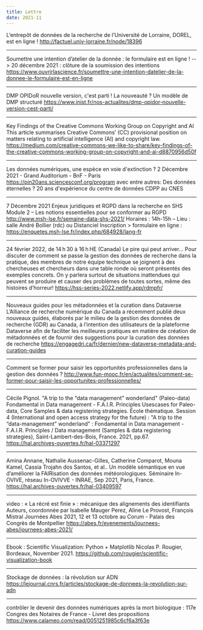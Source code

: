 ```yaml
---
title: Lettre
date: 2021-11
---
```


L’entrepôt de données de la recherche de l’Université de Lorraine, DOREL, est en ligne !
<http://factuel.univ-lorraine.fr/node/18396>

--------------------

Soumettre une intention d’atelier de la donnée : le formulaire est en ligne !
--> 20 décembre 2021 : clôture de la soumission des intentions
<https://www.ouvrirlascience.fr/soumettre-une-intention-datelier-de-la-donnee-le-formulaire-est-en-ligne>

--------------------

DMP OPIDoR nouvelle version, c'est parti !
La nouveauté ? Un modèle de DMP structuré
<https://www.inist.fr/nos-actualites/dmp-opidor-nouvelle-version-cest-parti/>

--------------------

Key Findings of the Creative Commons Working Group on Copyright and AI
This article summarises Creative Commons’ (CC) provisional position on matters relating to artificial intelligence (AI) and copyright law.
<https://medium.com/creative-commons-we-like-to-share/key-findings-of-the-creative-commons-working-group-on-copyright-and-ai-d8870956d50f>

--------------------

Les données numériques, une espèce en voie d'extinction ?
2 Décembre 2021 - Grand Auditorium - BnF - Paris
<https://pin20ans.sciencesconf.org/program>
avec entre autres:
    Des données éternelles ? 20 ans d'expérience du centre de données CDPP au CNES

--------------------

7 Décembre 2021
Enjeux juridiques et RGPD dans la recherche en SHS
Module 2 – Les notions essentielles pour se conformer au RGPD
<http://www.msh-lse.fr/semaine-data-shs-2021/>
Horaires : 14h-15h – Lieu : salle André Bollier (rdc) ou Distanciel
Inscription > formulaire en ligne : <https://enquetes.msh-lse.fr/index.php/684928/lang-fr>

--------------------

24 février 2022, de 14 h 30 à 16 h HE (Canada)
Le pire qui peut arriver...
Pour discuter de comment se passe la gestion des données de recherche dans la pratique, des membres de notre équipe technique se joignent à des chercheuses et chercheurs dans une table ronde où seront présentés des exemples concrets. On y parlera surtout de situations inattendues qui peuvent se produire et causer des problèmes de toutes sortes, même des histoires d’horreur!
<https://hss-series-2022.netlify.app/rdmpfr/>

--------------------

Nouveaux guides pour les métadonnées et la curation dans Dataverse
L’Alliance de recherche numérique du Canada a récemment publié deux nouveaux guides, élaborés par le milieu de la gestion des données de recherche (GDR) au Canada, à l’intention des utilisateurs de la plateforme Dataverse afin de faciliter les meilleures pratiques en matière de création de métadonnées et de fournir des suggestions pour la curation des données de recherche
<https://engagedri.ca/fr/dernier/new-dataverse-metadata-and-curation-guides>

--------------------

Comment se former pour saisir les opportunités professionnelles dans la gestion des données ?
<http://www.fun-mooc.fr/en/actualites/comment-se-former-pour-saisir-les-opportunites-professionnelles/>

--------------------

Cécile Pignol. "A trip to the “data management” wonderland" (Paleo-data) Fondamental in Data management - F.A.I.R. Principles Usescases for Paleo-data, Core Samples & data registering strategies. École thématique. Session 4 (International and open access strategy for the future) : "A trip to the “data-management” wonderland" : Fondamental in Data management - F.A.I.R. Principles / Data management (Samples & data registering strategies), Saint-Lambert-des-Bois, France. 2021, pp.67.
<https://hal.archives-ouvertes.fr/hal-03371297>

--------------------

Amina Annane, Nathalie Aussenac-Gilles, Catherine Comparot, Mouna Kamel, Cassia Trojahn dos Santos, et al.. Un modèle sémantique en vue d’améliorer la FAIRisation des données météorologiques. Séminaire In-OVIVE, réseau In-OVIVVE - INRAE, Sep 2021, Paris, France.
<https://hal.archives-ouvertes.fr/hal-03409597>

--------------------

video : « La récré est finie » : mécanique des alignements des identifiants Auteurs, coordonnée par Isabelle Mauger Perez, Aline Le Provost, François Mistral
Journées Abes 2021, 12 et 13 octobre au Corum - Palais des Congrès de Montpellier
<https://abes.fr/evenements/journees-abes/journees-abes-2021/>

--------------------

Ebook : Scientific Visualization: Python + Matplotlib
Nicolas P. Rougier, Bordeaux, November 2021.
<https://github.com/rougier/scientific-visualization-book>

--------------------

Stockage de données : la révolution sur ADN
<https://lejournal.cnrs.fr/articles/stockage-de-donnees-la-revolution-sur-adn>

--------------------

contrôler le devenir des données numériques après la mort biologique : 117e Congres des Notaires de France - Livret des propositions
<https://www.calameo.com/read/0051251985c6cf6a3f63e>
